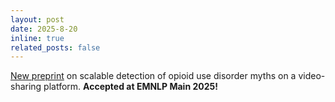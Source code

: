 ```yaml
---
layout: post
date: 2025-8-20
inline: true
related_posts: false
---
```


[New preprint](https://arxiv.org/abs/2506.00308) on scalable detection of opioid use disorder myths on a video-sharing platform. **Accepted at EMNLP Main 2025!**
